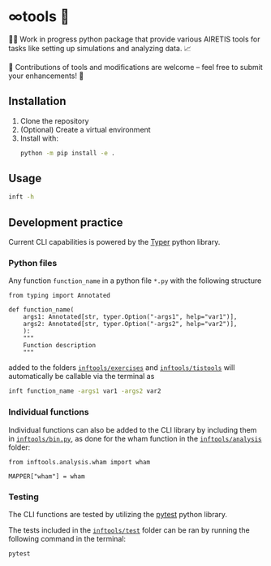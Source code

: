 # &infin;tools 🧰
👷‍♂️ Work in progress python package that provide various AIRETIS tools for tasks like setting up simulations and analyzing data. 📈

🤝 Contributions of tools and modifications are welcome – feel free to submit your enhancements! 🚀
## Installation 

1. Clone the repository
2. (Optional) Create a virtual environment
3. Install with:
   ```bash
   python -m pip install -e .
   ```
## Usage
```bash
inft -h
```

## Development practice

Current CLI capabilities is powered by the [Typer](https://typer.tiangolo.com/) python library.

### Python files

Any function `function_name` in a python file `*.py` with the following structure

```python3
from typing import Annotated

def function_name(
    args1: Annotated[str, typer.Option("-args1", help="var1")],
    args2: Annotated[str, typer.Option("-args2", help="var2")],
    ):
    """
    Function description
    """
```

added to the folders [`inftools/exercises`](inftools/exercises) and [`inftools/tistools`](inftools/tistools) will automatically be callable via the terminal as

```bash
inft function_name -args1 var1 -args2 var2
```

### Individual functions

Individual functions can also be added to the CLI library by including them in [`inftools/bin.py`](inftools/bin.py), as done for the wham function in the [`inftools/analysis`](inftools/analysis) folder:

```python3
from inftools.analysis.wham import wham

MAPPER["wham"] = wham
```

### Testing

The CLI functions are tested by utilizing the [pytest](https://docs.pytest.org/en/stable/) python library.

The tests included in the [`inftools/test`](inftools/) folder can be ran by running the following command in the terminal:

```bash
pytest
```


